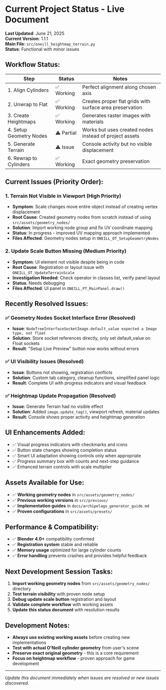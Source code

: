 # Current Project Status - Live Document

**Last Updated**: June 21, 2025  
**Current Version**: 1.1.1  
**Main File**: `src/oneill_heightmap_terrain.py`  
**Status**: Functional with minor issues

## Workflow Status:
| Step | Status | Notes |
|------|--------|-------|
| 1. Align Cylinders | ✅ Working | Perfect alignment along chosen axis |
| 2. Unwrap to Flat | ✅ Working | Creates proper flat grids with surface area preservation |
| 3. Create Heightmaps | ✅ Working | Generates raster images with materials |
| 4. Setup Geometry Nodes | ⚠️ Partial | Works but uses created nodes instead of project assets |
| 5. Generate Terrain | ⚠️ Issue | Console activity but no visible displacement |
| 6. Rewrap to Cylinders | ✅ Working | Exact geometry preservation |

## Current Issues (Priority Order):

### 1. **Terrain Not Visible in Viewport** (High Priority)
- **Symptom**: Scale changes move entire object instead of creating vertex displacement
- **Root Cause**: Created geometry nodes from scratch instead of using `src/assets/geometry_nodes/`
- **Solution**: Import working node group and fix UV coordinate mapping
- **Status**: In progress - improved UV mapping approach implemented
- **Files Affected**: Geometry nodes setup in `ONEILL_OT_SetupGeometryNodes`

### 2. **Update Scale Button Missing** (Medium Priority)  
- **Symptom**: UI element not visible despite being in code
- **Root Cause**: Registration or layout issue with `ONEILL_OT_UpdateTerrainScale`
- **Investigation Needed**: Check operator in classes list, verify panel layout
- **Status**: Needs debugging
- **Files Affected**: UI panel in `ONEILL_PT_MainPanel.draw()`

## Recently Resolved Issues:

### ✅ **Geometry Nodes Socket Interface Error** (Resolved)
- **Issue**: `NodeTreeInterfaceSocketImage.default_value expected a Image type, not float`
- **Solution**: Store socket references directly, only set default_value on Float sockets
- **Result**: "Setup Live Preview" button now works without errors

### ✅ **UI Visibility Issues** (Resolved)  
- **Issue**: Buttons not showing, registration conflicts
- **Solution**: Custom tab category, cleanup functions, simplified panel logic
- **Result**: Complete UI with progress indicators and visual feedback

### ✅ **Heightmap Update Propagation** (Resolved)
- **Issue**: Generate Terrain had no visible effect
- **Solution**: Added `image.update_tag()`, viewport refresh, material updates
- **Result**: Console shows proper activity and heightmap generation

## UI Enhancements Added:
- ✅ Visual progress indicators with checkmarks and icons
- ✅ Button state changes showing completion status  
- ✅ Smart UI adaptation showing controls only when appropriate
- ✅ Progress summary box with counts and next-step guidance
- ✅ Enhanced terrain controls with scale multiplier

## Assets Available for Use:
- ✅ **Working geometry nodes** in `src/assets/geometry_nodes/`
- ✅ **Previous working versions** in `src/previous/`  
- ✅ **Implementation guides** in `docs/archipelago_generator_guide.md`
- ✅ **Proven configurations** in `src/assets/presets/`

## Performance & Compatibility:
- ✅ **Blender 4.0+** compatibility confirmed
- ✅ **Registration system** stable and reliable
- ✅ **Memory usage** optimized for large cylinder counts
- ✅ **Error handling** prevents crashes and provides helpful feedback

## Next Development Session Tasks:
1. **Import working geometry nodes** from `src/assets/geometry_nodes/` directory
2. **Test terrain visibility** with proven node setup
3. **Debug update scale button** registration and layout
4. **Validate complete workflow** with working assets
5. **Update this status document** with resolution results

## Development Notes:
- **Always use existing working assets** before creating new implementations
- **Test with actual O'Neill cylinder geometry** from user's scene
- **Preserve exact original geometry** - this is a core requirement
- **Focus on heightmap workflow** - proven approach for game development

---
*Update this document immediately when issues are resolved or new issues discovered.*